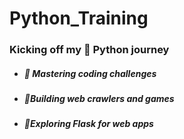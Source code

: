 # Python_Training
### Kicking off my :snake: Python journey

- ##### :t-rex: Mastering coding challenges
- ##### :sauropod:Building web crawlers and games
- ##### :lizard:Exploring Flask for web apps 
